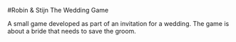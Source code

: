 #Robin & Stijn The Wedding Game

A small game developed as part of an invitation for a wedding.
The game is about a bride that needs to save the groom. 
